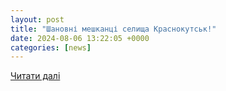 ```yaml
---
layout: post
title: "Шановні мешканці селища Краснокутськ!"
date: 2024-08-06 13:22:05 +0000
categories: [news]
---
```


[Читати далі](https://krkut.gov.ua/archives/52635)
